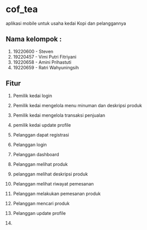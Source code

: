 # cof_tea

aplikasi mobile untuk usaha kedai Kopi dan pelanggannya

## Nama kelompok :
1. 19220600 - Steven
2. 19220457 - Vimi Putri Fitriyani 
3. 19220658 - Amini Prihastuti
4. 19220659 - Ratri Wahyuningsih

## Fitur
1. Pemilik kedai login
2. Pemilik kedai mengelola menu minuman dan deskripsi produk
3. Pemilik kedai mengelola transaksi penjualan
4. pemilik kedai update profile
5. Pelanggan dapat registrasi
6. Pelanggan login
7. Pelanggan dashboard
8. Pelanggan melihat produk
9. pelanggan melihat deskripsi produk
10. Pelanggan melihat riwayat pemesanan
11. Pelanggan melakukan pemesanan produk
12. Pelanggan mencari produk
13. Pelanggan update profile

14. 
